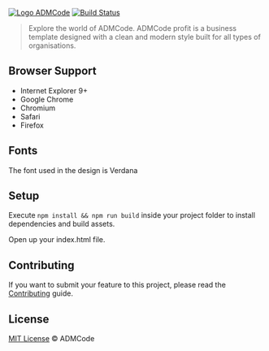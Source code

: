 <a href="http://admcode.com.br" target="_blank"><img src="http://admcode.com.br/img/admcode.png?raw=true" alt="Logo ADMCode"></a> [![Build Status](https://travis-ci.org/admcode/admcode.com.br.svg?branch=master)](https://travis-ci.org/admcode/admcode.com.br)

> Explore the world of ADMCode.
ADMCode profit is a business template designed with a clean and modern style built for all types of organisations.


## Browser Support
- Internet Explorer 9+
- Google Chrome
- Chromium
- Safari
- Firefox

## Fonts
The font used in the design is Verdana

## Setup

Execute `npm install && npm run build` inside your project folder to install dependencies and build assets.

Open up your index.html file.

## Contributing

If you want to submit your feature to this project, please read the [Contributing](CONTRIBUTING.md) guide.

## License

[MIT License](LICENSE) © ADMCode
